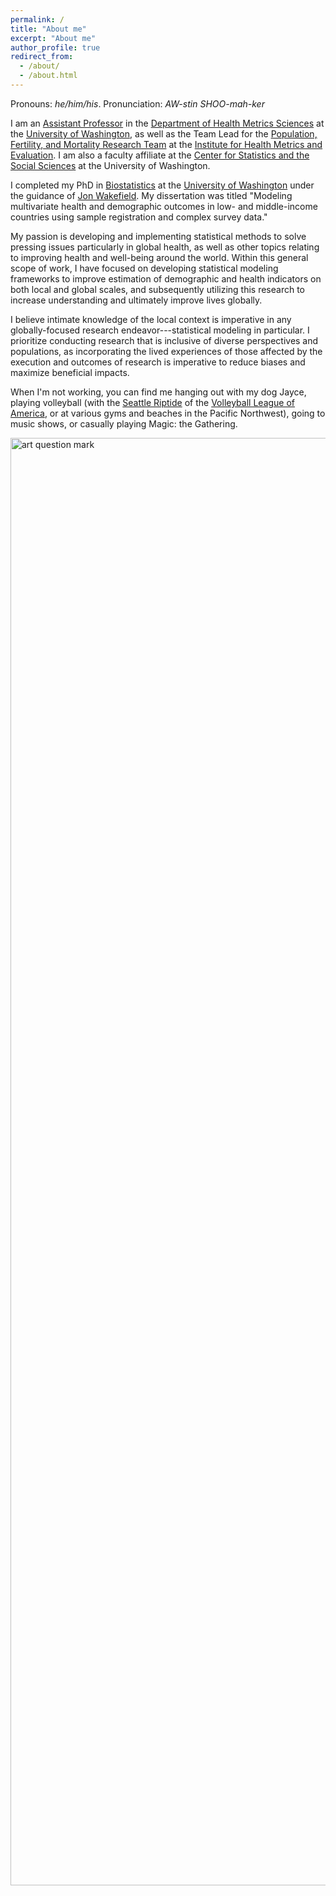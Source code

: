 ```yaml
---
permalink: /
title: "About me"
excerpt: "About me"
author_profile: true
redirect_from:
  - /about/
  - /about.html
---
```


Pronouns: _he/him/his_. Pronunciation: _AW-stin SHOO-mah-ker_

I am an [Assistant Professor](https://depts.washington.edu/healthms/people/austin-schumacher/) in the [Department of Health Metrics Sciences](https://depts.washington.edu/healthms/) at the [University of Washington](https://www.washington.edu/), as well as the Team Lead for the [Population, Fertility, and Mortality Research Team](https://www.healthdata.org/about/people/austin-schumacher) at the [Institute for Health Metrics and Evaluation](https://www.healthdata.org/). I am also a faculty affiliate at the [Center for Statistics and the Social Sciences](https://csss.uw.edu/) at the University of Washington.

I completed my PhD in [Biostatistics](https://www.biostat.washington.edu/) at the [University of Washington](https://www.washington.edu/) under the guidance of [Jon Wakefield](https://faculty.washington.edu/jonno/). My dissertation was titled "Modeling multivariate health and demographic outcomes in low- and middle-income countries using sample registration and complex survey data." 

My passion is developing and implementing statistical methods to solve pressing issues particularly in global health, as well as other topics relating to improving health and well-being around the world. Within this general scope of work, I have focused on developing statistical modeling frameworks to improve estimation of demographic and health indicators on both local and global scales, and subsequently utilizing this research to increase understanding and ultimately improve lives globally. 

I believe intimate knowledge of the local context is imperative in any globally-focused research endeavor---statistical modeling in particular. I prioritize conducting research that is inclusive of diverse perspectives and populations, as incorporating the lived experiences of those affected by the execution and outcomes of research is imperative to reduce biases and maximize beneficial impacts.

When I'm not working, you can find me hanging out with my dog Jayce, playing volleyball (with the [Seattle Riptide](https://www.instagram.com/riptide_mens_volleyball_club/) of the [Volleyball League of America](https://www.usavla.com/), or at various gyms and beaches in the Pacific Northwest), going to music shows, or casually playing Magic: the Gathering.

<img src="https://aeschuma.github.io/images/jayce-and-austin.jpg" title="jayce and austin" id="id" class="class" width="3088" height="2316" alt="art question mark" />
